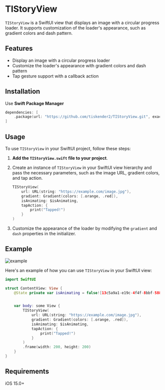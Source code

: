# TIStoryView

`TIStoryView` is a SwiftUI view that displays an image with a circular progress loader. It supports customization of the loader's appearance, such as gradient colors and dash pattern.

## Features

- Display an image with a circular progress loader
- Customize the loader's appearance with gradient colors and dash pattern
- Tap gesture support with a callback action

## Installation

Use **Swift Package Manager**

```swift
dependencies: [
    .package(url: "https://github.com/tiskender2/TIStoryView.git", exact: "1.0")
]
```

## Usage

To use `TIStoryView` in your SwiftUI project, follow these steps:

1. **Add the `TIStoryView.swift` file to your project**.
2. Create an instance of `TIStoryView` in your SwiftUI view hierarchy and pass the necessary parameters, such as the image URL, gradient colors, and tap action.

    ```swift
    TIStoryView(
        url: URL(string: "https://example.com/image.jpg"),
        gradient: Gradient(colors: [.orange, .red]),
        isAnimating: $isAnimating,
        tapAction: {
            print("Tapped!")
        }
    )
    ```

4. Customize the appearance of the loader by modifying the `gradient` and `dash` properties in the initializer.

## Example
![example](https://github.com/tiskender2/TIStoryView/assets/17899883/27f98308-8c33-4b82-b684-9f267af9ce56)

Here's an example of how you can use `TIStoryView` in your SwiftUI view:

```swift
import SwiftUI

struct ContentView: View {
    @State private var isAnimating = false![13c5a9a1-e19c-4f4f-8bbf-58841e4eb083](https://github.com/tiskender2/TIStoryView/assets/17899883/f20128a2-9bc9-4fdf-9ead-48590efdbd1d)


    var body: some View {
        TIStoryView(
            url: URL(string: "https://example.com/image.jpg"),
            gradient: Gradient(colors: [.orange, .red]),
            isAnimating: $isAnimating,
            tapAction: {
                print("Tapped!")
            }
        )
        .frame(width: 200, height: 200)
    }
}
```

## Requirements
iOS 15.0+
